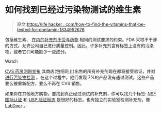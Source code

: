 # 如何找到已经过污染物测试的维生素

> 原文:[https://life hacker . com/how-to-find-the-vitamins-that-be-tested-for-contamin-1834952676](https://lifehacker.com/how-to-find-vitamins-that-have-been-tested-for-contamin-1834952676)

包括维生素、 [在内的补充剂不受与药物](https://lifehacker.com/how-to-figure-out-if-your-supplements-are-safe-1685494324) 相同的测试要求的约束。FDA 采取不干涉的方式，允许公司自己进行质量控制。因此，许多补充剂含有标签上没有的污染物，或者它们可能缺少一些成分。

Watch

[CVS 药房刚刚宣布](https://cvshealth.com/newsroom/press-releases/cvs-pharmacy-launches-tested-be-trusted-program-vitamins-and-supplements) 其商店(包括网上)出售的所有补充剂现在都将接受验证，并对 [进行污染物检测](https://www.cvs.com/content/tested-trusted?cid=redir-testedtobetrusted) 。在这个过程中，他们发现 7%的产品没有通过测试，这些产品要么被重新配方，要么不再在 CVS 销售。

如果你在其他地方购物，要找到真正经过测试的补充剂，你可以找几个标签: [NSF 国际认证](http://www.nsf.org/consumer-resources/health-beauty/supplements-vitamins/supplement-vitamin-certification) 和 [USP 验证标志](https://www.usp.org/verification-services/verified-mark) 是很好的标志。也有独立的实验室检测补充剂，像 [LabDoor](https://labdoor.com/) 。